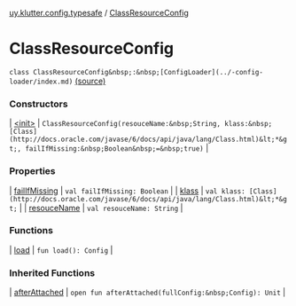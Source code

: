 [uy.klutter.config.typesafe](../index.md) / [ClassResourceConfig](.)


# ClassResourceConfig

`class ClassResourceConfig&nbsp;:&nbsp;[ConfigLoader](../-config-loader/index.md)` [(source)](https://github.com/kohesive/klutter/blob/master/config-typesafe-jdk6/src/main/kotlin/uy/klutter/config/typesafe/ConfigLoading.kt#L129)



### Constructors


| [&lt;init&gt;](-init-.md) | `ClassResourceConfig(resouceName:&nbsp;String, klass:&nbsp;[Class](http://docs.oracle.com/javase/6/docs/api/java/lang/Class.html)&lt;*&gt;, failIfMissing:&nbsp;Boolean&nbsp;=&nbsp;true)` |


### Properties


| [failIfMissing](fail-if-missing.md) | `val failIfMissing: Boolean` |
| [klass](klass.md) | `val klass: [Class](http://docs.oracle.com/javase/6/docs/api/java/lang/Class.html)&lt;*&gt;` |
| [resouceName](resouce-name.md) | `val resouceName: String` |


### Functions


| [load](load.md) | `fun load(): Config` |


### Inherited Functions


| [afterAttached](../-config-loader/after-attached.md) | `open fun afterAttached(fullConfig:&nbsp;Config): Unit` |

